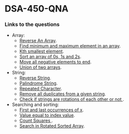 # DSA-450-QNA

### Links to the questions
  - Array:
    - [Reverse An Array](https://practice.geeksforgeeks.org/problems/reverse-an-array).
    - [Find minimum and maximum element in an array](https://practice.geeksforgeeks.org/problems/find-minimum-and-maximum-element-in-an-array4428).
    - [Kth smallest element](https://practice.geeksforgeeks.org/problems/kth-smallest-element5635).
    - [Sort an array of 0s, 1s and 2s](https://practice.geeksforgeeks.org/problems/sort-an-array-of-0s-1s-and-2s4231).
    - [Move all negative elements to end](https://practice.geeksforgeeks.org/problems/move-all-negative-elements-to-end1813). 
    - [Union of two arrays](https://practice.geeksforgeeks.org/problems/union-of-two-arrays3538).
  - String:
    - [Reverse String](https://leetcode.com/problems/reverse-string).
    - [Palindrome String](https://practice.geeksforgeeks.org/problems/palindrome-string0817).
    - [Repeated Character](https://practice.geeksforgeeks.org/problems/repeated-character2058).
    - [Remove all duplicates from a given string](https://practice.geeksforgeeks.org/problems/remove-all-duplicates-from-a-given-string4321).
    - [Check if strings are rotations of each other or not ](https://practice.geeksforgeeks.org/problems/check-if-strings-are-rotations-of-each-other-or-not-1587115620).
  - Searching and sorting:
    - [First and last occurrences of x](https://practice.geeksforgeeks.org/problems/first-and-last-occurrences-of-x3116).
    - [Value equal to index value](https://practice.geeksforgeeks.org/problems/value-equal-to-index-value1330).
    - [Count Squares ](https://practice.geeksforgeeks.org/problems/count-squares3649).
    - [ Search in Rotated Sorted Array](https://leetcode.com/problems/search-in-rotated-sorted-array).
